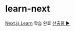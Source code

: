 # learn-next

[Next.js Learn](https://nextjs.org/learn/foundations/about-nextjs?utm_source=next-site&utm_medium=nav-cta&utm_campaign=next-website) 학습 완료
[산출물 :arrow_forward:](https://next-gamma-three-21.vercel.app/)
